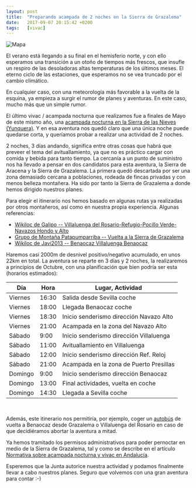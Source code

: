 ```yaml
---
layout: post
title:  "Preparando acampada de 2 noches en la Sierra de Grazalema"
date:   2017-09-07 20:15:42 +0200
tags:	[vivac]
---
```


![Mapa][mapa]

El verano está llegando a su final en el hemisferio norte, y con ello esperamos
una transición a un otoño de tiempos más frescos, que insufle un respiro de las
desoladoras altas temperaturas de los últimos meses. El eterno ciclo de las
estaciones, que esperamos no se vea truncado por el cambio climático.

En cualquier caso, con una meteorología más favorable a la vuelta de la
esquina, ya empieza a surgir el rumor de planes y aventuras. En este caso,
mucho más que un simple rumor.

<!--more-->

El último vivac / acampada nocturna que realizamos fue a finales de Mayo de este
mismo año, una [acampada nocturna en la Sierra de las Nieves (Yunquera)][post].
Y en esa aventura nos quedó claro que una única noche puede quedarse corta, y
queríamos probar a realizar una actividad de 2 noches.

2 noches, 3 días andando, significa entre otras cosas que habrá que preveer
el tema del avituallamiento, ya que no es práctico cargar con comida y bebida
para tanto tiempo.
La cercanía a un punto de suministro nos ha llevado a pensar en dos
candidatos para esta aventura, la Sierra de Aracena y la Sierra de Grazalema.
La primera quedó descartada por ser una zona demasiado cercana a poblaciones,
rodeada de fincas privadas y con menos belleza montañera.
Ha sido por tanto la Sierra de Grazalema a donde hemos dirigido nuestros
planes.

Para elegir el itinerario nos hemos basado en algunas rutas ya realizadas por
otros montañeros, así como en nuestra propia experiencia.
Algunas referencias:

* [Wikiloc de Galipo -- Villaluenga del Rosario-Refugio-Pocillo Verde-Navazos Hondo y Alto][galipo]
* [Grupo de Montaña Patapumparriba -- Vuelta a la Sierra de Grazalema][gmp] 
* [Wikiloc de Javi2013 -- Benaocaz Villaluenga Benaocaz][javi2013]

Haremos casi 2000m de desnivel positivo/negativo acumulado, en unos 22km en
total. La aventura se reparte en 3 días y 2 noches, la realizaremos a
principios de Octubre, con una planificación que bien podría ser esta
(horarios estimados):

|	Día	|	Hora	|	Lugar, Actividad			|
|---------------|---------------|-----------------------------------------------|
| Viernes	|	16:30	|	Salida desde Sevilla coche		|
| Viernes	|	18:00	|	Llegada Benaocaz coche			|
| Viernes	|	18:30	|	Inicio senderismo dirección Navazo Alto	|
| Viernes	|	21:00	|	Acampada en la zona del Navazo Alto	|
| Sábado	|	9:00	|	Inicio senderismo dirección Villaluenga	|
| Sábado	|	11:00	|	Avituallamiento en Villaluenga		|
| Sábado	|	12:00	|	Inicio senderismo dirección Ref. Reloj	|
| Sábado	|	21:00	|	Acampada en la zona de Puerto Presillas	|
| Domingo	|	9:00	|	Inicio senderismo dirección Benaocaz	|
| Domingo	|	13:00	|	Final actividades, vuelta en coche	|
| Domingo	|	14:30	|	Llegada a Sevilla coche			|

<br/>

Además, este itinerario nos permitiría, por ejemplo, coger un [autobús][bus]
de vuelta a Benaocaz desde Grazalema o Villaluenga del Rosario en caso de que
decidiéramos abortar la aventura a mitad.

Ya hemos tramitado los permisos administrativos para poder pernoctar en medio
de la Sierra de Grazalema, tal y como se describe en el artículo
[Normativa sobre acampada nocturna y vivac en Andalucía][normativa].

Esperemos que la Junta autorice nuestra actividad y podamos finalmente llevar
a cabo nuestros planes. Seguro que volvemos con una gran aventura para
contar :-)

[mapa]:			{{site.url}}/assets/20170907-mapa-vivac2d.png
[post]:			{{site.url}}/2017/05/28/acampada-noctura-sierra-nieves.html
[normativa]:		{{site.url}}/2016/09/13/normativa-vivac.html
[galipo]:		https://es.wikiloc.com/wikiloc/view.do?id=12085671
[gmp]:			http://gmpatapumparriba.blogspot.com.es/2013/05/vuelta-la-sierra-de-grazalema-sierra-de.html
[javi2013]:		https://es.wikiloc.com/wikiloc/view.do?id=6435389
[bus]:			http://turismograzalema.com/blog/horario-autobuses-grazalema-ronda-ubrique/
